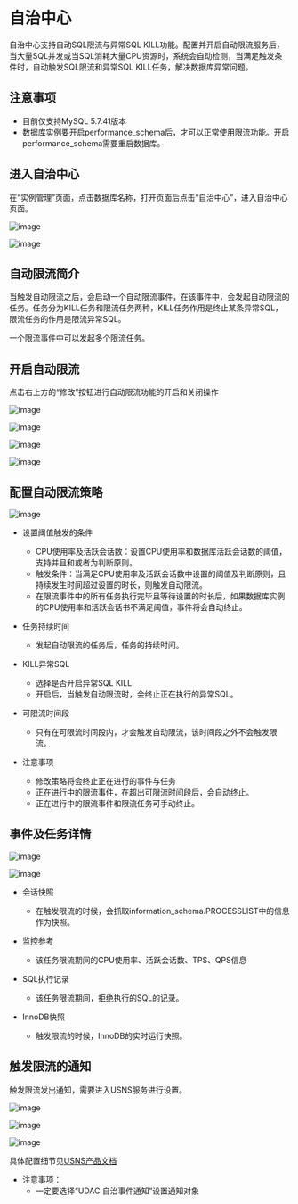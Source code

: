 # 自治中心

自治中心支持自动SQL限流与异常SQL KILL功能。配置并开启自动限流服务后，当大量SQL并发或当SQL消耗大量CPU资源时，系统会自动检测，当满足触发条件时，自动触发SQL限流和异常SQL KILL任务，解决数据库异常问题。

## 注意事项

* 目前仅支持MySQL 5.7.41版本
* 数据库实例要开启performance_schema后，才可以正常使用限流功能。开启performance_schema需要重启数据库。

## 进入自治中心

在“实例管理”页面，点击数据库名称，打开页面后点击“自治中心”，进入自治中心页面。

![image](/images/enter_autonomy_center.png)

![image](/images/autonomy_center_page.png)

## 自动限流简介

当触发自动限流之后，会启动一个自动限流事件，在该事件中，会发起自动限流的任务。任务分为KILL任务和限流任务两种，KILL任务作用是终止某条异常SQL，限流任务的作用是限流异常SQL。

一个限流事件中可以发起多个限流任务。

## 开启自动限流

点击右上方的“修改”按钮进行自动限流功能的开启和关闭操作

![image](/images/start_throttle_step_one.png)

![image](/images/start_throttle_step_two.png)

![image](/images/start_throttle_step_three.png)

![image](/images/start_throttle_step_four.png)

## 配置自动限流策略

![image](/images/config_throttle.png)

* 设置阈值触发的条件
  * CPU使用率及活跃会话数：设置CPU使用率和数据库活跃会话数的阈值，支持并且和或者为判断原则。
  * 触发条件：当满足CPU使用率及活跃会话数中设置的阈值及判断原则，且持续发生时间超过设置的时长，则触发自动限流。
  * 在限流事件中的所有任务执行完毕且等待设置的时长后，如果数据库实例的CPU使用率和活跃会话书不满足阈值，事件将会自动终止。

* 任务持续时间
  * 发起自动限流的任务后，任务的持续时间。

* KILL异常SQL
  * 选择是否开启异常SQL KILL
  * 开启后，当触发自动限流时，会终止正在执行的异常SQL。

* 可限流时间段
  * 只有在可限流时间段内，才会触发自动限流，该时间段之外不会触发限流。  

* 注意事项
  * 修改策略将会终止正在进行的事件与任务
  * 正在进行中的限流事件，在超出可限流时间段后，会自动终止。
  * 正在进行中的限流事件和限流任务可手动终止。

## 事件及任务详情

![image](/images/throttle_event.png)

![image](/images/throttle_task.png)

* 会话快照
  * 在触发限流的时候，会抓取information_schema.PROCESSLIST中的信息作为快照。

* 监控参考
  * 该任务限流期间的CPU使用率、活跃会话数、TPS、QPS信息

* SQL执行记录
  * 该任务限流期间，拒绝执行的SQL的记录。

* InnoDB快照
  * 触发限流的时候，InnoDB的实时运行快照。

## 触发限流的通知

触发限流发出通知，需要进入USNS服务进行设置。

![image](/images/enter_usns.png)

![image](/images/usns_auto_event.png)

![image](/images/usns_auto_event_set.png)

具体配置细节见[USNS产品文档](https://docs.ucloud.cn/umon/guide/message)

* 注意事项：
  * 一定要选择“UDAC 自治事件通知”设置通知对象